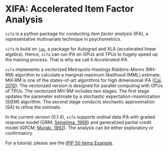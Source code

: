 # **XIFA**: Accelerated Item Factor Analysis
`xifa` is a python package for conducting *item factor analysis* (IFA), a representative multivariate technique in psychometrics.

`xifa` is build on [`jax`](https://github.com/google/jax), a package for Autograd and XLA (accelerated linear algebra). Hence, `xifa` can run IFA on GPUs and TPUs to hugely speed up the training process. That is why we call it *Accelerated IFA*.

`xifa` implements a vectorized Metropolis-Hastings Robbins-Monro (MH-RM) algorithm to calculate a marginal maximum likelihood (MML) estimate. MH-RM is one of the states-of-art algorithms for high dimensional IFA ([Cai, 2010](https://doi.org/10.1007/s11336-009-9136-x.)). The vectorized version is designed for parallel computing with GPUs of TPUs. The vectorized MH-RM includes two stages. The first stage updates the parameter estimate by a stochastic expectation-maximization (StEM) algorithm. The second stage conducts stochastic approximation (SA) to refine the estimate.

In the current version (0.1.4), `xifa` supports ordinal data IFA with graded response model (GRM; [Semejima, 1969](https://link.springer.com/article/10.1007%2FBF03372160)) and generalized partial credit model (GPCM; [Muraki, 1992](https://doi.org/10.1177/014662169201600206)). The analysis can be either exploratory or confirmatory. 

For a tutorial, please see the [IPIP 50 Items Example](https://github.com/psyphh/xifa/blob/master/examples/ipip50.ipynb).


